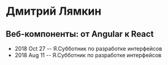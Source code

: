 # Дмитрий Лямкин

## Веб-компоненты: от Angular к React
- 2018 Oct 27 -- Я.Субботник по разработке интерфейсов    
- 2018 Aug 11 -- Я.Субботник по разработке интерфейсов    
